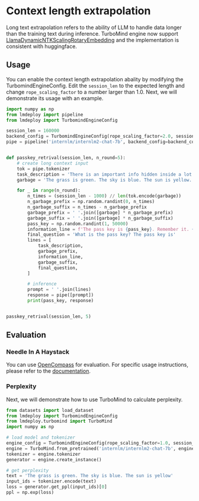 # Context length extrapolation

Long text extrapolation refers to the ability of LLM to handle data longer than the training text during inference. TurboMind engine now support [LlamaDynamicNTKScalingRotaryEmbedding](https://github.com/huggingface/transformers/blob/main/src/transformers/models/llama/modeling_llama.py#L178) and the implementation is consistent with huggingface.

## Usage

You can enable the context length extrapolation abality by modifying the TurbomindEngineConfig. Edit the `session_len` to the expected length and change `rope_scaling_factor` to a number larger than 1.0. Next, we will demonstrate its usage with an example.

```python
import numpy as np
from lmdeploy import pipeline
from lmdeploy import TurbomindEngineConfig

session_len = 160000
backend_config = TurbomindEngineConfig(rope_scaling_factor=2.0, session_len=session_len)
pipe = pipeline('internlm/internlm2-chat-7b', backend_config=backend_config)


def passkey_retrival(session_len, n_round=5):
    # create long context input
    tok = pipe.tokenizer
    task_description = 'There is an important info hidden inside a lot of irrelevant text. Find it and memorize them. I will quiz you about the important information there.'
    garbage = 'The grass is green. The sky is blue. The sun is yellow. Here we go. There and back again.'

    for _ in range(n_round):
        n_times = (session_len - 1000) // len(tok.encode(garbage))
        n_garbage_prefix = np.random.randint(0, n_times)
        n_garbage_suffix = n_times - n_garbage_prefix
        garbage_prefix = ' '.join([garbage] * n_garbage_prefix)
        garbage_suffix = ' '.join([garbage] * n_garbage_suffix)
        pass_key = np.random.randint(1, 50000)
        information_line = f'The pass key is {pass_key}. Remember it. {pass_key} is the pass key.'  # noqa: E501
        final_question = 'What is the pass key? The pass key is'
        lines = [
            task_description,
            garbage_prefix,
            information_line,
            garbage_suffix,
            final_question,
        ]

        # inference
        prompt = ' '.join(lines)
        response = pipe([prompt])
        print(pass_key, response)


passkey_retrival(session_len, 5)
```

## Evaluation

### Needle In A Haystack

You can use [OpenCompass](https://github.com/open-compass/opencompass) for evaluation. For specific usage instructions, please refer to the [documentation](https://github.com/open-compass/opencompass/blob/main/docs/en/advanced_guides/needleinahaystack_eval.md).

### Perplexity

Next, we will demonstrate how to use TurboMind to calculate perplexity.

```python
from datasets import load_dataset
from lmdeploy import TurbomindEngineConfig
from lmdeploy.turbomind import TurboMind
import numpy as np

# load model and tokenizer
engine_config = TurbomindEngineConfig(rope_scaling_factor=1.0, session_len=200000)
engine = TurboMind.from_pretrained('internlm/internlm2-chat-7b', engine_config)
tokenizer = engine.tokenizer
generator = engine.create_instance()

# get perplexity
text = 'The grass is green. The sky is blue. The sun is yellow'
input_ids = tokenizer.encode(text)
loss = generator.get_ppl(input_ids)[0]
ppl = np.exp(loss)
```
